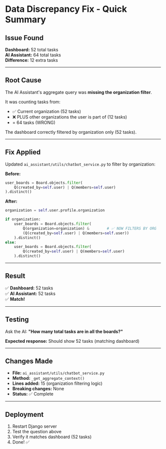 # Data Discrepancy Fix - Quick Summary

## Issue Found
**Dashboard:** 52 total tasks  
**AI Assistant:** 64 total tasks  
**Difference:** 12 extra tasks

---

## Root Cause
The AI Assistant's aggregate query was **missing the organization filter**.

It was counting tasks from:
- ✅ Current organization (52 tasks)
- ❌ PLUS other organizations the user is part of (12 tasks)
- = 64 tasks (WRONG)

The dashboard correctly filtered by organization only (52 tasks).

---

## Fix Applied
Updated `ai_assistant/utils/chatbot_service.py` to filter by organization:

**Before:**
```python
user_boards = Board.objects.filter(
    Q(created_by=self.user) | Q(members=self.user)
).distinct()
```

**After:**
```python
organization = self.user.profile.organization

if organization:
    user_boards = Board.objects.filter(
        Q(organization=organization) &        # ✅ NOW FILTERS BY ORG
        (Q(created_by=self.user) | Q(members=self.user))
    ).distinct()
else:
    user_boards = Board.objects.filter(
        Q(created_by=self.user) | Q(members=self.user)
    ).distinct()
```

---

## Result
✅ **Dashboard:** 52 tasks  
✅ **AI Assistant:** 52 tasks  
✅ **Match!**

---

## Testing

Ask the AI: **"How many total tasks are in all the boards?"**

**Expected response:** Should show 52 tasks (matching dashboard)

---

## Changes Made
- **File:** `ai_assistant/utils/chatbot_service.py`
- **Method:** `_get_aggregate_context()`
- **Lines added:** 15 (organization filtering logic)
- **Breaking changes:** None
- **Status:** ✅ Complete

---

## Deployment
1. Restart Django server
2. Test the question above
3. Verify it matches dashboard (52 tasks)
4. Done! ✅

